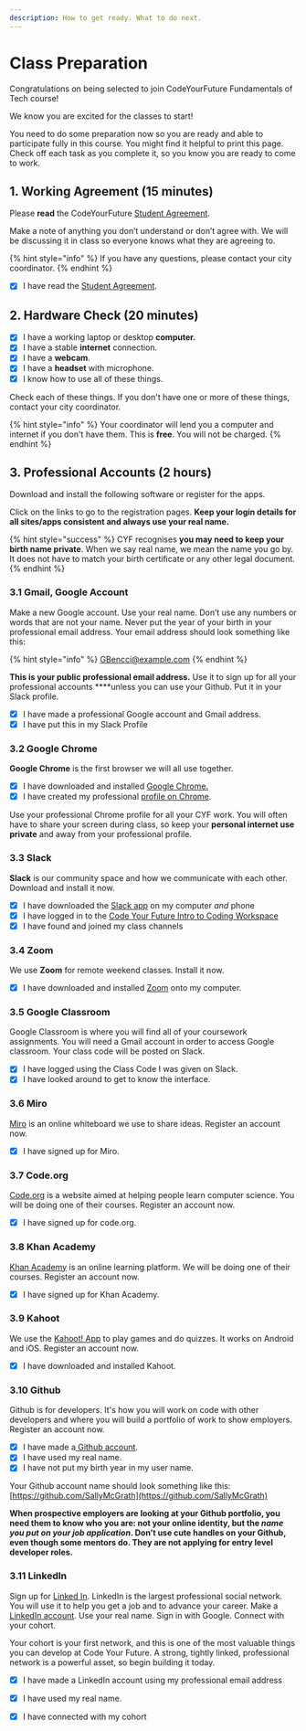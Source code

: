 ```yaml
---
description: How to get ready. What to do next.
---
```


# Class Preparation

Congratulations on being selected to join CodeYourFuture Fundamentals of Tech course!

We know you are excited for the classes to start!

You need to do some preparation now so you are ready and able to participate fully in this course. You might find it helpful to print this page. Check off each task as you complete it, so you know you are ready to come to work. 

## 1. Working Agreement \(15 minutes\)

Please **read** the CodeYourFuture [Student Agreement](https://docs.codeyourfuture.io/organisation/agreements-and-rules/student-agreement).

Make a note of anything you don’t understand or don’t agree with. We will be discussing it in class so everyone knows what they are agreeing to.

{% hint style="info" %}
If you have any questions, please contact your city coordinator.
{% endhint %}

* [x] I have read the [Student Agreement](https://docs.codeyourfuture.io/organisation/agreements-and-rules/student-agreement).

## 2. Hardware Check \(20 minutes\)

* [x] I have a working laptop or desktop **computer.**
* [x] I have a stable **internet** connection.
* [x] I have a **webcam**.
* [x] I have a **headset** with microphone.
* [x] I know how to use all of these things.

Check each of these things. If you don't have one or more of these things, contact your city coordinator.

{% hint style="info" %}
Your coordinator will lend you a computer and internet if you don't have them. This is **free**. You will not be charged.
{% endhint %}

## 3. Professional Accounts \(2 hours\)

Download and install the following software or register for the apps.

Click on the links to go to the registration pages. **Keep your login details for all sites/apps consistent and always use your real name.**

{% hint style="success" %}
CYF recognises **you may need to keep your birth name private**. When we say real name, we mean the name you go by.  It does not have to match your birth certificate or any other legal document.
{% endhint %}

### 3.1 Gmail, Google Account

Make a new Google account. Use your real name. Don’t use any numbers or words that are not your name. Never put the year of your birth in your professional email address. Your email address should look something like this:

{% hint style="info" %}
GBencci@example.com
{% endhint %}

**This is your public professional email address.** Use it to sign up for all your professional accounts ****unless you can use your Github. Put it in your Slack profile. 

* [x] I have made a professional Google account and Gmail address.
* [x] I have put this in my Slack Profile

### 3.2 Google Chrome

**Google Chrome** is the first browser we will all use together.

* [x] I have downloaded and installed [Google Chrome. ](https://www.google.com/chrome/)
* [x] I have created my professional [profile on Chrome](https://support.google.com/chrome/answer/2364824). 

Use your professional Chrome profile for all your CYF work. You will often have to share your screen during class, so keep your **personal internet use private** and away from your professional profile.

### 3.3 Slack

**Slack** is our community space and how we communicate with each other. Download and install it now.

* [x] I have downloaded the [Slack app](https://slack.com/intl/en-gb/) on my computer _and_ phone
* [x] I have logged in to the [Code Your Future Intro to Coding Workspace](https://cyf-introtocoding.slack.com/)
* [x] I have found and joined my class channels

### 3.4 Zoom

We use **Zoom** for remote weekend classes. Install it now.

* [x] I have downloaded and installed [Zoom](https://zoom.us/signup) onto my computer. 

### 3.5 Google Classroom

Google Classroom is where you will find all of your coursework assignments. You will need a Gmail account in order to access Google classroom. Your class code will be posted on Slack.

* [x] I have logged using the Class Code I was given on Slack.
* [x] I have looked around to get to know the interface. 

### 3.6 Miro

[Miro](https://miro.com/signup/) is an online whiteboard we use to share ideas. Register an account now.

* [x] I have signed up for Miro.

### 3.7 Code.org

[Code.org](https://studio.code.org/users/sign_up) is a website aimed at helping people learn computer science. You will be doing one of their courses. Register an account now.

* [x] I have signed up for code.org.

### 3.8 Khan Academy

[Khan Academy](https://www.khanacademy.org) is an online learning platform. We will be doing one of their courses. Register an account now.

* [x] I have signed up for Khan Academy.

### 3.9 Kahoot

We use the [Kahoot! App](https://kahoot.com/home/mobile-app/) to play games and do quizzes. It works on Android and iOS. Register an account now.

* [x] I have downloaded and installed Kahoot.

### **3.10 Github**

Github is for developers. It's how you will work on code with other developers and where you will build a portfolio of work to show employers. Register an account now.

* [x] I have made a[ Github account](https://github.com/). 
* [x] I have used my real name.
* [x] I have not put my birth year in my user name. 

Your Github account name should look something like this: [https://github.com/SallyMcGrath](https://github.com/SallyMcGrath)  
  
****When prospective employers are looking at your Github portfolio, you need them to know who you are: not your online identity, but the _name you put on your job application_. Don’t use cute handles on your Github, even though some mentors do. They are not applying for entry level developer roles**.**

### 3.11 LinkedIn

Sign up for [Linked In](https://www.linkedin.com/). LinkedIn is the largest professional social network. You will use it to help you get a job and to advance your career. Make a [LinkedIn account](https://www.linkedin.com/). Use your real name. Sign in with Google. Connect with your cohort.

Your cohort is your first network, and this is one of the most valuable things you can develop at Code Your Future. A strong, tightly linked, professional network is a powerful asset, so begin building it today.

* [x] I have made a LinkedIn account using my professional email address
* [x] I have used my real name.
* [x] I have connected with my cohort



  


